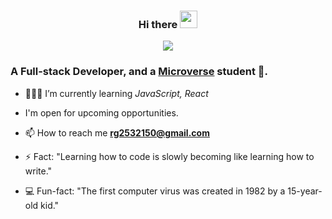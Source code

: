 <h3 align ="center">
 Hi there <img src="https://media.giphy.com/media/hvRJCLFzcasrR4ia7z/giphy.gif" width="28">

</h3>

<div align="center">
<img src ="https://readme-typing-svg.herokuapp.com?lines=Welcome+to+My+Profile!+%F0%9F%98%80" ></div>



<!-- Adding social media Icons -->
<!-- <p align="center">
 <a href="https://www.linkedin.com/in/muskan-gupta-869165225/"><img width="32px" alt="Twitter" title="Twitter" src="https://i.imgur.com/OXZM1L6.png"></a>
</p> -->

<h3 align="left">A Full-stack Developer, and a <a href="https://www.microverse.org/?grsf=n05ptr">Microverse</a> student 📖.</h3>

- 👨🏾‍💻 I’m currently learning _JavaScript, React_
- I'm open for upcoming opportunities.

- 📫 How to reach me **rg2532150@gmail.com**

- ⚡ Fact: "Learning how to code is slowly becoming like learning how to write."

- 💻 Fun-fact: "The first computer virus was created in 1982 by a 15-year-old kid."

<!--
**muskan2532150/muskan2532150** is a ✨ _special_ ✨ repository because its `README.md` (this file) appears on your GitHub profile.

Here are some ideas to get you started:

- 🔭 I’m currently working on ...
- 🌱 I’m currently learning ...
- 👯 I’m looking to collaborate on ...
- 🤔 I’m looking for help with ...
- 💬 Ask me about ...
- 📫 How to reach me: ...
- 😄 Pronouns: ...
- ⚡ Fun fact: ...
-->
